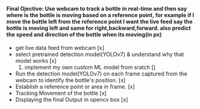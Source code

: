 #### Final Ojective:  Use webcam to track a bottle in real-time and then say where is the bottle is moving based on a reference point, for example if I move the bottle left from the reference point I want the live feed say the bottle is moving left and same for right,backward,forward. also predict the speed and direction of the bottle when its moving(in px)

* get live data feed from webcam [x]
* select pretrained detection model(YOLOv7) & understand why that model works [x]
    1. implement my own custom ML model from sratch []
* Run the detection model(YOLOv7) on each frame captured from the webcam to identify the bottle's position. [x]
* Establish a reference point or area in frame. [x]
* Tracking Movement of the bottle [x]
* Displaying the final Output in opencv box [x]
